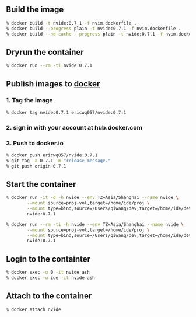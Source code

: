 ## Build the image

```sh
% docker build -t nvide:0.7.1 -f nvim.dockerfile .
% docker build --progress plain -t nvide:0.7.1 -f nvim.dockerfile .
% docker build --no-cache --progress plain -t nvide:0.7.1 -f nvim.dockerfile .
```

## Dryrun the container

```sh
% docker run --rm -ti nvide:0.7.1
```

## Publish images to [docker](hub.docker.com)

### 1. Tag the image

```sh
% docker tag nvide:0.7.1 ericwq057/nvide:0.7.1
```

### 2. sign in with your account at hub.docker.com

### 3. Push to docker.io

```sh
% docker push ericwq057/nvide:0.7.1
% git tag -a 0.7.1 -m "release message."
% git push origin 0.7.1
```

## Start the container

```sh
% docker run -it -d -h nvide --env TZ=Asia/Shanghai --name nvide \
        --mount source=proj-vol,target=/home/ide/proj \
        --mount type=bind,source=/Users/qiwang/dev,target=/home/ide/develop \
        nvide:0.7.1

% docker run --rm -ti -h nvide --env TZ=Asia/Shanghai --name nvide \
        --mount source=proj-vol,target=/home/ide/proj \
        --mount type=bind,source=/Users/qiwang/dev,target=/home/ide/develop \
        nvide:0.7.1
```

## Login to the containter

```sh
% docker exec -u 0 -it nvide ash
% docker exec -u ide -it nvide ash
```

## Attach to the container

```
% docker attach nvide
```
